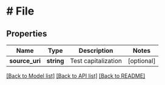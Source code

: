 # # File

## Properties

Name | Type | Description | Notes
------------ | ------------- | ------------- | -------------
**source_uri** | **string** | Test capitalization | [optional]

[[Back to Model list]](../../README.md#models) [[Back to API list]](../../README.md#endpoints) [[Back to README]](../../README.md)
